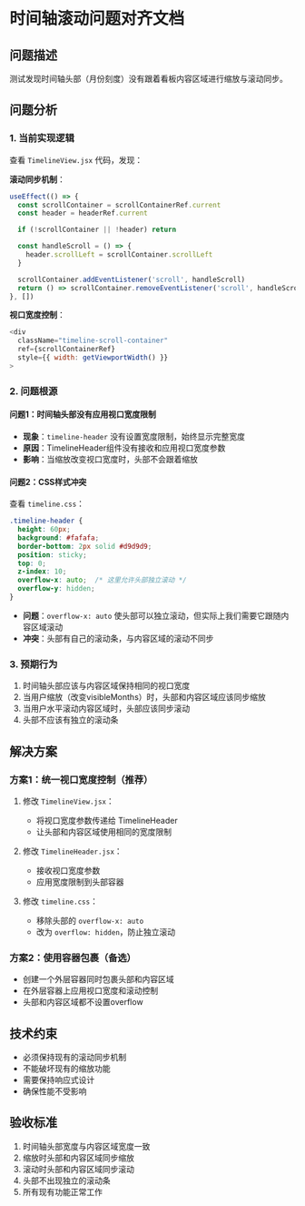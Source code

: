 # 时间轴滚动问题对齐文档

## 问题描述
测试发现时间轴头部（月份刻度）没有跟着看板内容区域进行缩放与滚动同步。

## 问题分析

### 1. 当前实现逻辑
查看 `TimelineView.jsx` 代码，发现：

**滚动同步机制**：
```javascript
useEffect(() => {
  const scrollContainer = scrollContainerRef.current
  const header = headerRef.current

  if (!scrollContainer || !header) return

  const handleScroll = () => {
    header.scrollLeft = scrollContainer.scrollLeft
  }

  scrollContainer.addEventListener('scroll', handleScroll)
  return () => scrollContainer.removeEventListener('scroll', handleScroll)
}, [])
```

**视口宽度控制**：
```javascript
<div 
  className="timeline-scroll-container" 
  ref={scrollContainerRef}
  style={{ width: getViewportWidth() }}
>
```

### 2. 问题根源

#### 问题1：时间轴头部没有应用视口宽度限制
- **现象**：`timeline-header` 没有设置宽度限制，始终显示完整宽度
- **原因**：TimelineHeader组件没有接收和应用视口宽度参数
- **影响**：当缩放改变视口宽度时，头部不会跟着缩放

#### 问题2：CSS样式冲突
查看 `timeline.css`：
```css
.timeline-header {
  height: 60px;
  background: #fafafa;
  border-bottom: 2px solid #d9d9d9;
  position: sticky;
  top: 0;
  z-index: 10;
  overflow-x: auto;  /* 这里允许头部独立滚动 */
  overflow-y: hidden;
}
```

- **问题**：`overflow-x: auto` 使头部可以独立滚动，但实际上我们需要它跟随内容区域滚动
- **冲突**：头部有自己的滚动条，与内容区域的滚动不同步

### 3. 预期行为
1. 时间轴头部应该与内容区域保持相同的视口宽度
2. 当用户缩放（改变visibleMonths）时，头部和内容区域应该同步缩放
3. 当用户水平滚动内容区域时，头部应该同步滚动
4. 头部不应该有独立的滚动条

## 解决方案

### 方案1：统一视口宽度控制（推荐）
1. 修改 `TimelineView.jsx`：
   - 将视口宽度参数传递给 TimelineHeader
   - 让头部和内容区域使用相同的宽度限制

2. 修改 `TimelineHeader.jsx`：
   - 接收视口宽度参数
   - 应用宽度限制到头部容器

3. 修改 `timeline.css`：
   - 移除头部的 `overflow-x: auto`
   - 改为 `overflow: hidden`，防止独立滚动

### 方案2：使用容器包裹（备选）
- 创建一个外层容器同时包裹头部和内容区域
- 在外层容器上应用视口宽度和滚动控制
- 头部和内容区域都不设置overflow

## 技术约束
- 必须保持现有的滚动同步机制
- 不能破坏现有的缩放功能
- 需要保持响应式设计
- 确保性能不受影响

## 验收标准
1. 时间轴头部宽度与内容区域宽度一致
2. 缩放时头部和内容区域同步缩放
3. 滚动时头部和内容区域同步滚动
4. 头部不出现独立的滚动条
5. 所有现有功能正常工作

